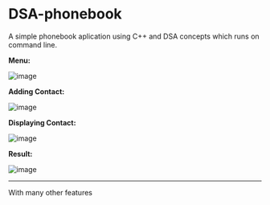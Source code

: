 # DSA-phonebook
A simple phonebook aplication using C++ and DSA concepts which runs on command line.

**Menu:**

![image](https://user-images.githubusercontent.com/86933754/176828054-e7b4ccf2-5bd7-4f38-a6f0-b2174d6348e2.png)

**Adding Contact:**

![image](https://user-images.githubusercontent.com/86933754/176828128-0570f369-c728-4e4b-8437-6ee60ed3a780.png)

**Displaying Contact:**

![image](https://user-images.githubusercontent.com/86933754/176828147-08bdfd5f-cdb4-41ba-a622-5ae6dcfbbf59.png)

**Result:**
    
![image](https://user-images.githubusercontent.com/86933754/176828167-d970418f-c572-4a1b-b0a8-a8cf05574911.png)

----
With many other features

